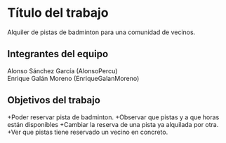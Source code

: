 # Título del trabajo

Alquiler de pistas de badminton para una comunidad de vecinos.

## Integrantes del equipo

Alonso Sánchez García (AlonsoPercu)  
Enrique Galán Moreno (EnriqueGalanMoreno)

## Objetivos del trabajo

+Poder reservar pista de badminton.
+Observar que pistas y a que horas están disponibles
+Cambiar la reserva de una pista ya alquilada por otra.
+Ver que pistas tiene reservado un vecino en concreto.



